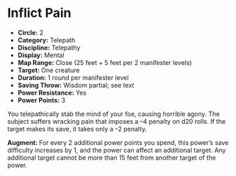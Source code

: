 # Inflict Pain

- **Circle:** 2
- **Category:** Telepath
- **Discipline:** Telepathy
- **Display:** Mental
- **Map Range:** Close (25 feet + 5 feet per 2 manifester levels)
- **Target:** One creature
- **Duration:** 1 round per manifester level
- **Saving Throw:** Wisdom partial; see text
- **Power Resistance:** Yes
- **Power Points:** 3

You telepathically stab the mind of your foe, causing horrible agony. The subject suffers wracking pain that imposes a –4 penalty on d20 rolls. If the target makes its save, it takes only a –2 penalty.

**Augment:** For every 2 additional power points you spend, this power’s save difficulty increases by 1, and the power can affect an additional target. Any additional target cannot be more than 15 feet from another target of the power.
